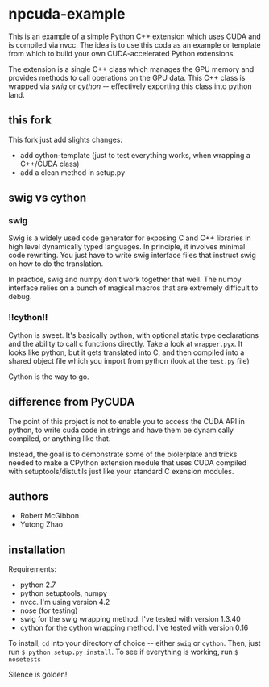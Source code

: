 # npcuda-example

This is an example of a simple Python C++ extension which uses CUDA and is compiled via nvcc. The idea is to use this coda as an example or template from which to build your own CUDA-accelerated Python extensions.

The extension is a single C++ class which manages the GPU memory and provides methods to call operations on the GPU
data. This C++ class is wrapped via *swig* or *cython* -- effectively exporting this class into python land.

## this fork

This fork just add slights changes:
- add cython-template (just to test everything works, when wrapping a C++/CUDA class)
- add a clean method in setup.py

## swig vs cython

### swig
Swig is a widely used code generator for exposing C and C++ libraries in high level dynamically typed languages.
In principle, it involves minimal code rewriting. You just have to write swig interface files that instruct swig
on how to do the translation.

In practice, swig and numpy don't work together that well. The numpy interface relies on a bunch of magical macros
that are extremely difficult to debug.

### !!cython!!
Cython is sweet. It's basically python, with optional static type declarations and the ability to call c functions
directly. Take a look at `wrapper.pyx`. It looks like python, but it gets translated into C, and then compiled into
a shared object file which you import from python (look at the `test.py` file)

Cython is the way to go.

## difference from PyCUDA

The point of this project is not to enable you to access the CUDA API in python, to write cuda code in strings and have
them be dynamically compiled, or anything like that.

Instead, the goal is to demonstrate some of the biolerplate and tricks needed to make a CPython extension module that
uses CUDA compiled with setuptools/distutils just like your standard C exension modules.

## authors
- Robert McGibbon
- Yutong Zhao

## installation

Requirements:
- python 2.7
- python setuptools, numpy
- nvcc. I'm using version 4.2
- nose (for testing)
- swig for the swig wrapping method. I've tested with version 1.3.40
- cython for the cython wrapping method. I've tested with version 0.16

To install, `cd` into your directory of choice -- either `swig` or `cython`. Then, just run `$ python setup.py install`. To see if everything is working, run `$ nosetests`

Silence is golden!

